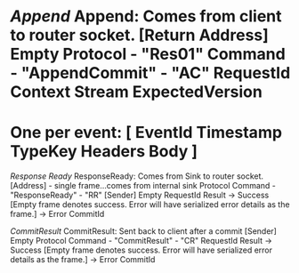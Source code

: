 ﻿            
*Append*
Append: Comes from client to router socket.
[Return Address]
Empty
Protocol - "Res01"
Command - "AppendCommit" - "AC"
RequestId
Context
Stream
ExpectedVersion
====================
One per event:
[
EventId
Timestamp
TypeKey
Headers
Body
]
====================

*Response Ready*
ResponseReady: Comes from Sink to router socket.
[Address] - single frame...comes from internal sink
Protocol
Command - "ResponseReady" - "RR"
[Sender]
Empty
RequestId
Result -> Success [Empty frame denotes success. Error will have serialized error details as the frame.]
       -> Error 
CommitId


*CommitResult*
CommitResult: Sent back to client after a commit
[Sender]
Empty
Protocol
Command - "CommitResult" - "CR"
RequestId
Result -> Success [Empty frame denotes success. Error will have serialized error details as the frame.]
       -> Error 
CommitId


